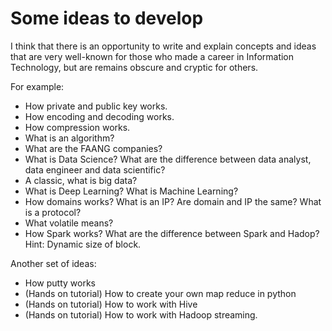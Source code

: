 # Some ideas to develop

I think that there is an opportunity to write and explain concepts and ideas that are very well-known for those who made a career in Information Technology, but are remains obscure and cryptic for others.

For example:

- How private and public key works.
- How encoding and decoding works.
- How compression works.
- What is an algorithm? 
- What are the FAANG companies?
- What is Data Science? What are the difference between data analyst, data engineer and data scientific?
- A classic, what is big data? 
- What is Deep Learning? What is Machine Learning? 
- How domains works? What is an IP? Are domain and IP the same? What is a protocol?
- What volatile means?
- How Spark works? What are the difference between Spark and Hadop? Hint: Dynamic size of block.

Another set of ideas:
- How putty works
- (Hands on tutorial) How to create your own map reduce in python
- (Hands on tutorial) How to work with Hive
- (Hands on tutorial) How to work with Hadoop streaming.

